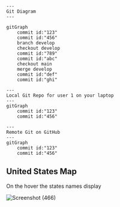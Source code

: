 ```mermaid
---
Git Diagram
---

gitGraph
    commit id:"123"
    commit id:"456"
    branch develop
    checkout develop
    commit id:"789"
    commit id:"abc"
    checkout main
    merge develop
    commit id:"def"
    commit id:"ghi"
```
    
```mermaid
---
Local Git Repo for user 1 on your laptop
---
gitGraph
    commit id:"123"
    commit id:"456"
```

```mermaid
---
Remote Git on GitHub
---
gitGraph
    commit id:"123"
    commit id:"456"
```


## United States Map

On the hover the states names display

![Screenshot (466)](https://github.com/TheEvergreenStateCollege/upper-division-cs/assets/129904249/41eb12e3-21d6-43c1-9b6d-66173114463c)

